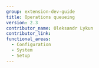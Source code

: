 ```yaml
---
group: extension-dev-guide
title: Operations queueing
version: 2.3
contributor_name: Oleksandr Lykun
contributor_link: 
functional_areas:
  - Configuration
  - System
  - Setup
---
```



